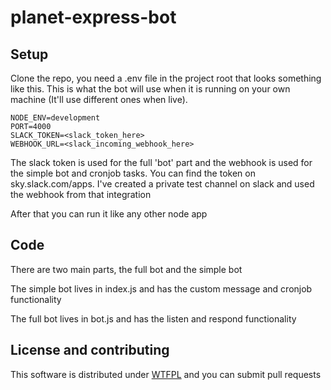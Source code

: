 # planet-express-bot
## Setup
Clone the repo, you need a .env file in the project root that looks something like this. This is what the bot will use when it is running on your own machine (It'll use different ones when live). 
```
NODE_ENV=development
PORT=4000
SLACK_TOKEN=<slack_token_here>
WEBHOOK_URL=<slack_incoming_webhook_here>
```
The slack token is used for the full 'bot' part and the webhook is used for the simple bot and cronjob tasks. You can find the token on sky.slack.com/apps. I've created a private test channel on slack and used the webhook from that integration

After that you can run it like any other node app

## Code
There are two main parts, the full bot and the simple bot

The simple bot lives in index.js and has the custom message and cronjob functionality

The full bot lives in bot.js and has the listen and respond functionality

## License and contributing
This software is distributed under [WTFPL](http://www.wtfpl.net) and you can submit pull requests
